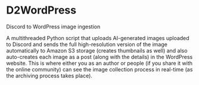 # D2WordPress
Discord to WordPress image ingestion


A multithreaded Python script that uploads AI-generated images uploaded to Discord and sends the full high-resolution version of the image automatically to Amazon S3 storage (creates thumbnails as well) and also auto-creates each image as a post (along with the details) in the WordPress website. This is where either you as an author or people (if you share it with the online community) can see the image collection process in real-time (as the archiving process takes place). 
